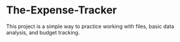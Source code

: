 # The-Expense-Tracker
This project is a simple way to practice working with files, basic data analysis, and budget tracking.
